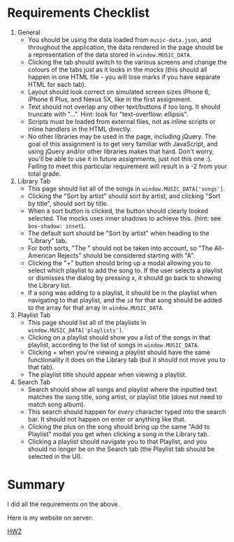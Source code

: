 # Requirements Checklist
1. General
    * You should be using the data loaded from `music-data.json`, and throughout the application, the data rendered in the page should be a representation of the data stored in `window.MUSIC_DATA`.
    * Clicking the tab should switch to the various screens and change the colours of the tabs just as it looks in the mocks (this should all happen in one HTML file - you will lose marks if you have separate HTML for each tab).
    * Layout should look correct on simulated screen sizes iPhone 6, iPhone 6 Plus, and Nexus 5X, like in the first assignment.
    * Text should not overlap any other text/buttons if too long. It should truncate with "...". Hint: look for "text-overflow: ellipsis".
    * Scripts must be loaded from external files, not as inline scripts or inline handlers in the HTML directly.
    * No other libraries may be used in the page, including jQuery. The goal of this assignment is to get very familiar with JavaScript, and using jQuery and/or other libraries makes that hard. Don't worry, you'll be able to use it in future assignments, just not this one :). Failing to meet this particular requirement will result in a -2 from your total grade.
2. Library Tab
    * This page should list all of the songs in `window.MUSIC_DATA['songs']`.
    * Clicking the "Sort by artist" should sort by artist, and clicking "Sort by title", should sort by title.
    * When a sort button is clicked, the button should clearly looked selected. The mocks uses inner shadows to achieve this. (hint: see `box-shadow: inset`).
    * The default sort should be "Sort by artist" when heading to the "Library" tab.
    * For both sorts, "The " should not be taken into account, so "The All-American Rejects" should be considered starting with "A".
    * Clicking the "+" button should bring up a modal allowing you to select which playlist to add the song to. If the user selects a playlist or dismisses the dialog by pressing x, it should go back to showing the Library list.
    * If a song was adding to a playlist, it should be in the playlist when navigating to that playlist, and the `id` for that song should be added to the array for that array in `window.MUSIC_DATA`.
3. Playlist Tab
    * This page should list all of the playlists in `window.MUSIC_DATA['playlists']`.
    * Clicking on a playlist should show you a list of the songs in that playlist, according to the list of songs in `window.MUSIC_DATA`.
    * Clicking + when you're viewing a playlist should have the same functionality it does on the Library tab (but it should not move you to that tab).
    * The playlist title should appear when viewing a playlist.
4. Search Tab
    * Search should show all songs and playlist where the inputted text matches the song title, song artist, or playlist title (does not need to match song album).
    * This search should happen for *every* character typed into the search bar. It should not happen on enter or anything like that.
    * Clicking the plus on the song should bring up the same "Add to Playlist" modal you get when clicking a song in the Library tab.
    * Clicking a playlist should navigate you to that Playlist, and you should no longer be on the Search tab (the Playlist tab should be selected in the UI).

# Summary
I did all the requirements on the above.

Here is my website on server:

[HW2][hw2]

[hw2]: http://sfo.tony95.com/CMPT-470/HW2/playlist.html#